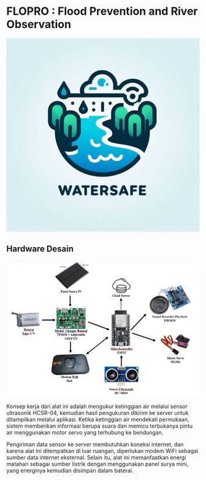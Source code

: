 # FLOPRO : Flood Prevention and River Observation

![Logo FLOPRO](https://github.com/RaihanKP10/FLOPRO-Flood-Prevention-and-River-Observation/blob/main/Assets/logo%20watersafe.jpg)

## Hardware Desain

![Desain Hardware](https://github.com/RaihanKP10/FLOPRO-Flood-Prevention-and-River-Observation/blob/main/Hardware/Blok%20Diagram%20v1.png)

Konsep kerja dari alat ini adalah mengukur ketinggian air melalui sensor ultrasonik HCSR-04, kemudian hasil pengukuran dikirim ke server untuk ditampilkan melalui aplikasi. Ketika ketinggian air mendekati permukaan, sistem memberikan informasi berupa suara dan memicu terbukanya pintu air menggunakan motor servo yang terhubung ke bendungan. 

Pengiriman data sensor ke server membutuhkan koneksi internet, dan karena alat ini ditempatkan di luar ruangan, diperlukan modem WiFi sebagai sumber data internet eksternal. Selain itu, alat ini memanfaatkan energi matahari sebagai sumber listrik dengan menggunakan panel surya mini, yang energinya kemudian disimpan dalam baterai.
